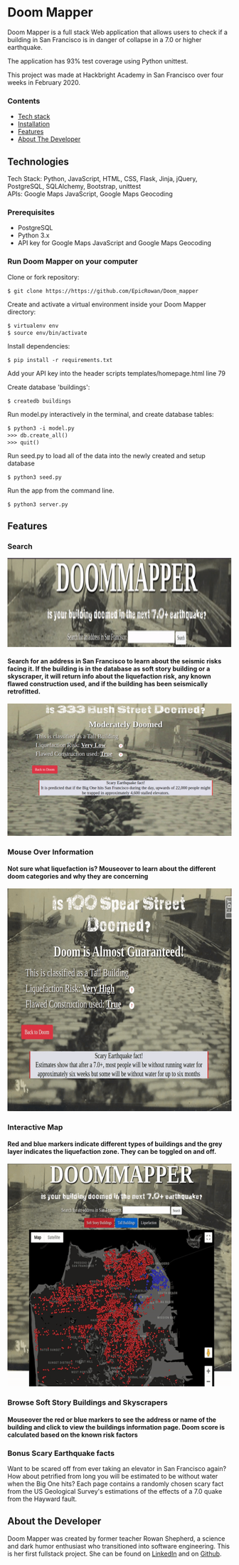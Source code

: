 # **Doom Mapper**

Doom Mapper is a full stack Web application that allows users to check if a building in San Francisco is in danger of collapse in a 7.0 or higher earthquake.

The application has 93% test coverage using Python unittest.

This project was made at Hackbright Academy in San Francisco over four weeks in February 2020.

### Contents

* [Tech stack](#techstack)
* [Installation](#installation)
* [Features](#features)
* [About The Developer](#aboutme)

## <a name="techstack"></a>Technologies

Tech Stack: Python, JavaScript, HTML, CSS, Flask, Jinja, jQuery, PostgreSQL, SQLAlchemy, Bootstrap, unittest <br>
APIs: Google Maps JavaScript, Google Maps Geocoding

### Prerequisites

- PostgreSQL
- Python 3.x
- API key for Google Maps JavaScript and Google Maps Geocoding

### <a name="installation"></a>Run Doom Mapper on your computer

Clone or fork repository:
```
$ git clone https://https://github.com/EpicRowan/Doom_mapper
```
Create and activate a virtual environment inside your Doom Mapper directory:
```
$ virtualenv env
$ source env/bin/activate
```
Install dependencies:
```
$ pip install -r requirements.txt
```
Add your API key into the header scripts templates/homepage.html line 79

Create database 'buildings':
```
$ createdb buildings
```
Run model.py interactively in the terminal, and create database tables:
```
$ python3 -i model.py
>>> db.create_all()
>>> quit()

```
Run seed.py to load all of the data into the newly created and setup database
```
$ python3 seed.py
```
Run the app from the command line.
```
$ python3 server.py
```

## <a name="features"></a>Features

### **Search**
<img src="/static/img/Doom_logo.gif" width="1000" height="200">

#### Search for an address in San Francisco to learn about the seismic risks facing it. If the building is in the database as soft story building or a skyscraper, it will return info about the liquefaction risk, any known flawed construction used, and if the building has been seismically retrofitted.

<img src="/static/img/Results_page.png">

### **Mouse Over Information**

#### Not sure what liquefaction is? Mouseover to learn about the different doom categories and why they are concerning

<img src="/static/img/help_tips.gif" width="1000" height="500">

### **Interactive Map**

#### Red and blue markers indicate different types of buildings and the grey layer indicates the liquefaction zone. They can be toggled on and off. 

<img src="/static/img/Toggle.gif" width="1000" height="500">

### **Browse Soft Story Buildings and Skyscrapers**

#### Mouseover the red or blue markers to see the address or name of the building and click to view the buildings information page. Doom score is calculated based on the known risk factors

### **Bonus Scary Earthquake facts**

Want to be scared off from ever taking an elevator in San Francisco again? How about petrified from long you will be estimated to be without water when the Big One hits? Each page contains a randomly chosen scary fact from the US Geological Survey's estimations of the effects of a 7.0 quake from the Hayward fault.

## <a name="aboutme"></a>About the Developer

 Doom Mapper was created by former teacher Rowan Shepherd, a science and dark humor enthusiast who transitioned into software engineering. This is her first fullstack project. She can be found on [LinkedIn](https://https://www.linkedin.com/in/rowan-shepherd/) and on [Github](https://github.com/EpicRowan).